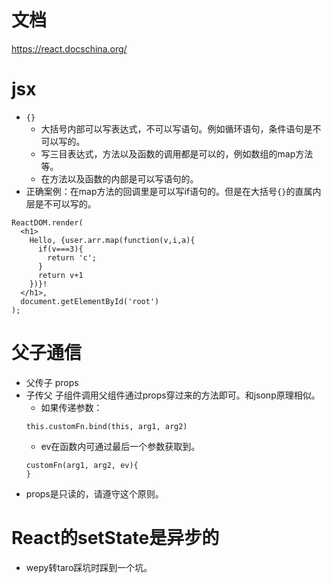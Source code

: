 # 文档
https://react.docschina.org/

# jsx
* ```{}```
    - 大括号内部可以写表达式，不可以写语句。例如循环语句，条件语句是不可以写的。
    - 写三目表达式，方法以及函数的调用都是可以的，例如数组的map方法等。
    - 在方法以及函数的内部是可以写语句的。
* 正确案例：在map方法的回调里是可以写if语句的。但是在大括号```{}```的直属内层是不可以写的。
```
ReactDOM.render(
  <h1>
    Hello, {user.arr.map(function(v,i,a){
      if(v===3){
        return 'c';
      }
      return v+1
    })}!
  </h1>,
  document.getElementById('root')
);
```

# 父子通信
* 父传子 props
* 子传父 子组件调用父组件通过props穿过来的方法即可。和jsonp原理相似。
    - 如果传递参数：
    ```
    this.customFn.bind(this, arg1, arg2)
    ```
    - ev在函数内可通过最后一个参数获取到。
    ```
    customFn(arg1, arg2, ev){
    }
    ```
* props是只读的，请遵守这个原则。

# React的setState是异步的
* wepy转taro踩坑时踩到一个坑。

